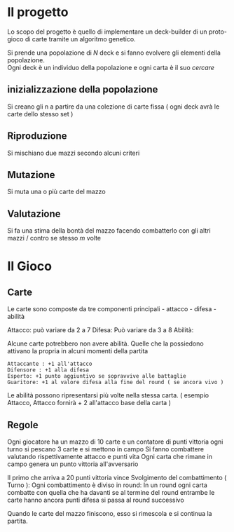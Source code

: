 # Il progetto
Lo scopo del progetto è quello di implementare un deck-builder di un proto-gioco di carte tramite un algoritmo genetico.

Si prende una popolazione di _N_ deck e si fanno evolvere gli elementi della popolazione.\
Ogni deck è un individuo della popolazione e ogni carta è il suo _cercare_

## inizializzazione della popolazione
Si creano gli n a partire da una colezione di carte fissa ( ogni deck avrà le carte dello stesso set )
## Riproduzione
Si mischiano due mazzi secondo alcuni criteri
## Mutazione
Si muta una o più carte del mazzo
## Valutazione
Si fa una stima della bontà del mazzo facendo combatterlo con gli altri mazzi / contro se stesso _m_ volte


#  Il  Gioco
## Carte
Le carte sono composte da tre componenti principali
    - attacco
    - difesa
    - abilità

Attacco:
	può variare da 2 a 7
Difesa:
	Può variare da 3 a 8
Abilità:

Alcune carte potrebbero non avere abilità.
Quelle che la possiedono attivano la propria in alcuni momenti della partita

    Attaccante : +1 all'attacco
    Difensore : +1 alla difesa
    Esperto: +1 punto aggiuntivo se sopravvive alle battaglie
    Guaritore: +1 al valore difesa alla fine del round ( se ancora vivo )
    
Le abilità possono ripresentarsi più volte nella stessa carta. ( esempio Attacco, Attacco fornirà + 2 all'attacco base della carta )

## Regole
Ogni giocatore ha un mazzo di 10 carte e un contatore di punti vittoria ogni turno si pescano 3 carte e si mettono in campo 
Si fanno combattere valutando rispettivamente attacco e punti vita 
Ogni carta che rimane in campo genera un punto vittoria all'avversario

Il primo che arriva a 20 punti vittoria vince
Svolgimento del combattimento ( Turno ): 
Ogni combattimento è diviso in round: 
In un round ogni carta combatte con quella che ha davanti se al termine del round entrambe le carte hanno ancora punti difesa si passa al round successivo

Quando le carte del mazzo finiscono, esso si rimescola e si continua la partita.
